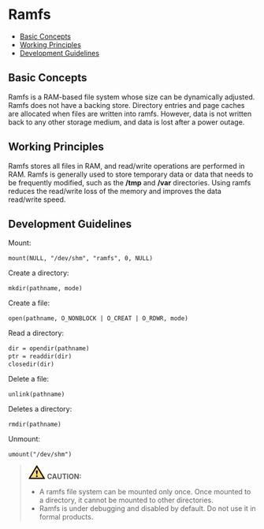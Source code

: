 # Ramfs<a name="EN-US_TOPIC_0000001078864272"></a>

-   [Basic Concepts](#section9507151014420)
-   [Working Principles](#section1859711263447)
-   [Development Guidelines](#section163554380448)

## Basic Concepts<a name="section9507151014420"></a>

Ramfs is a RAM-based file system whose size can be dynamically adjusted. Ramfs does not have a backing store. Directory entries and page caches are allocated when files are written into ramfs. However, data is not written back to any other storage medium, and data is lost after a power outage.

## Working Principles<a name="section1859711263447"></a>

Ramfs stores all files in RAM, and read/write operations are performed in RAM. Ramfs is generally used to store temporary data or data that needs to be frequently modified, such as the  **/tmp**  and  **/var**  directories. Using ramfs reduces the read/write loss of the memory and improves the data read/write speed.

## Development Guidelines<a name="section163554380448"></a>

Mount: 

```
mount(NULL, "/dev/shm", "ramfs", 0, NULL)
```

Create a directory:

```
mkdir(pathname, mode)
```

Create a file:

```
open(pathname, O_NONBLOCK | O_CREAT | O_RDWR, mode)
```

Read a directory:

```
dir = opendir(pathname) 
ptr = readdir(dir)
closedir(dir)
```

Delete a file:

```
unlink(pathname)
```

Deletes a directory:

```
rmdir(pathname)
```

Unmount:

```
umount("/dev/shm")
```

>![](../public_sys-resources/icon-caution.gif) **CAUTION:** 
>-   A ramfs file system can be mounted only once. Once mounted to a directory, it cannot be mounted to other directories.
>-   Ramfs is under debugging and disabled by default. Do not use it in formal products.

